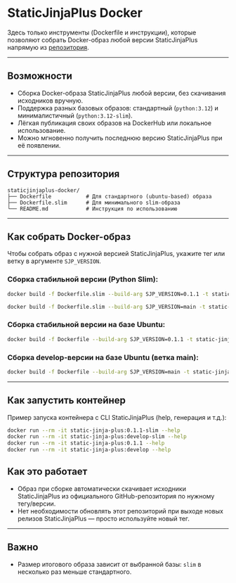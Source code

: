 # StaticJinjaPlus Docker

Здесь только инструменты (Dockerfile и инструкции), которые позволяют собрать Docker-образ любой версии StaticJinjaPlus напрямую из [репозитория](https://github.com/Tikhovskoy/StaticJinjaPlus).

---

## Возможности

* Сборка Docker-образа StaticJinjaPlus любой версии, без скачивания исходников вручную.
* Поддержка разных базовых образов: стандартный (`python:3.12`) и минималистичный (`python:3.12-slim`).
* Лёгкая публикация своих образов на DockerHub или локальное использование.
* Можно мгновенно получить последнюю версию StaticJinjaPlus при её появлении.

---

## Структура репозитория

```
staticjinjaplus-docker/
├── Dockerfile           # Для стандартного (ubuntu-based) образа
├── Dockerfile.slim      # Для минимального slim-образа
└── README.md            # Инструкция по использованию
```

---

## Как собрать Docker-образ

Чтобы собрать образ с нужной версией StaticJinjaPlus, укажите тег или ветку в аргументе `SJP_VERSION`.

### **Сборка стабильной версии (Python Slim):**

```bash
docker build -f Dockerfile.slim --build-arg SJP_VERSION=0.1.1 -t static-jinja-plus:0.1.1-slim .
````

```bash
docker build -f Dockerfile.slim --build-arg SJP_VERSION=main -t static-jinja-plus:develop-slim .
```

### **Сборка стабильной версии на базе Ubuntu:**

```bash
docker build -f Dockerfile --build-arg SJP_VERSION=0.1.1 -t static-jinja-plus:0.1.1 .
```

### **Сборка develop-версии на базе Ubuntu (ветка main):**

```bash
docker build -f Dockerfile --build-arg SJP_VERSION=main -t static-jinja-plus:develop .
```

---

## Как запустить контейнер

Пример запуска контейнера с CLI StaticJinjaPlus (help, генерация и т.д.):

```bash
docker run --rm -it static-jinja-plus:0.1.1-slim --help
docker run --rm -it static-jinja-plus:develop-slim --help
docker run --rm -it static-jinja-plus:0.1.1 --help
docker run --rm -it static-jinja-plus:develop --help
```

## Как это работает

* Образ при сборке автоматически скачивает исходники StaticJinjaPlus из официального GitHub-репозитория по нужному тегу/версии.
* Нет необходимости обновлять этот репозиторий при выходе новых релизов StaticJinjaPlus — просто используйте новый тег.

---

## Важно

* Размер итогового образа зависит от выбранной базы: `slim` в несколько раз меньше стандартного.
